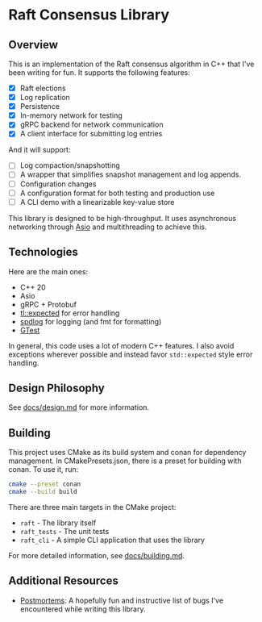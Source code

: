 # Raft Consensus Library

## Overview

This is an implementation of the Raft consensus algorithm in C++ that I've been writing for fun.
It supports the following features:

- [x] Raft elections
- [x] Log replication
- [x] Persistence
- [x] In-memory network for testing
- [x] gRPC backend for network communication
- [x] A client interface for submitting log entries

And it will support:

- [ ] Log compaction/snapshotting
- [ ] A wrapper that simplifies snapshot management and log appends.
- [ ] Configuration changes
- [ ] A configuration format for both testing and production use
- [ ] A CLI demo with a linearizable key-value store

This library is designed to be high-throughput. It uses asynchronous networking
through [Asio](https://think-async.com/Asio/)
and multithreading to achieve this.

## Technologies

Here are the main ones:

- C++ 20
- Asio
- gRPC + Protobuf
- [tl::expected](https://github.com/TartanLlama/expected) for error handling
- [spdlog](https://github.com/gabime/spdlog) for logging (and fmt for formatting)
- [GTest](https://github.com/google/googletest)

In general, this code uses a lot of modern C++ features. I also avoid exceptions wherever possible and instead favor
`std::expected` style error handling.

## Design Philosophy

See [docs/design.md](docs/pages/design.md) for more information.

## Building

This project uses CMake as its build system and conan for dependency management.
In CMakePresets.json, there is a preset for building with conan. To use it, run:

```bash
cmake --preset conan
cmake --build build
```

There are three main targets in the CMake project:

- `raft` - The library itself
- `raft_tests` - The unit tests
- `raft_cli` - A simple CLI application that uses the library

For more detailed information, see [docs/building.md](docs/building.md).

## Additional Resources

- [Postmortems](docs/pages/bugs/lessons-learned.md): A hopefully fun and instructive list of bugs I've encountered while
  writing this library.